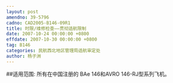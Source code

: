 ```yaml
---
layout: post
amendno: 39-5796
cadno: CAD2005-B146-09R1
title: 时限/维修检查——贯彻适航限制
date: 2007-10-24 00:00:00 +0800
effdate: 2007-10-30 00:00:00 +0800
tag: B146
categories: 民航西北地区管理局适航审定处
author: 杨子洲
---
```


##适用范围:
所有在中国注册的 BAe 146和AVRO 146-RJ型系列飞机。

